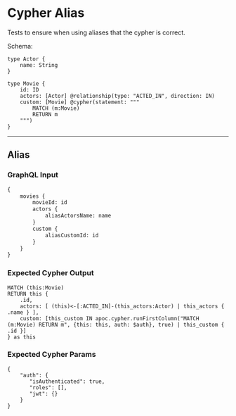 # Cypher Alias

Tests to ensure when using aliases that the cypher is correct.

Schema:

```schema
type Actor {
    name: String
}

type Movie {
    id: ID
    actors: [Actor] @relationship(type: "ACTED_IN", direction: IN)
    custom: [Movie] @cypher(statement: """
        MATCH (m:Movie)
        RETURN m
    """)
}
```

---

## Alias

### GraphQL Input

```graphql
{
    movies {
        movieId: id
        actors {
            aliasActorsName: name
        }
        custom {
            aliasCustomId: id
        }
    }
}
```

### Expected Cypher Output

```cypher
MATCH (this:Movie)
RETURN this {
    .id,
    actors: [ (this)<-[:ACTED_IN]-(this_actors:Actor) | this_actors { .name } ],
    custom: [this_custom IN apoc.cypher.runFirstColumn("MATCH (m:Movie) RETURN m", {this: this, auth: $auth}, true) | this_custom { .id }]
} as this
```

### Expected Cypher Params

```cypher-params
{
    "auth": {
       "isAuthenticated": true,
       "roles": [],
       "jwt": {}
    }
}
```

